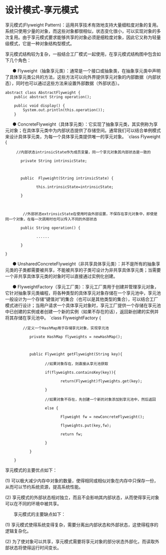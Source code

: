 # 设计模式-享元模式 #

享元模式(Flyweight Pattern)：运用共享技术有效地支持大量细粒度对象的复用。系统只使用少量的对象，而这些对象都很相似，状态变化很小，可以实现对象的多次复用。由于享元模式要求能够共享的对象必须是细粒度对象，因此它又称为轻量级模式，它是一种对象结构型模式。  




享元模式结构较为复杂，一般结合工厂模式一起使用，在享元模式结构图中包含如下几个角色：

      ● Flyweight（抽象享元类）：通常是一个接口或抽象类，在抽象享元类中声明了具体享元类公共的方法，这些方法可以向外界提供享元对象的内部数据（内部状态），同时也可以通过这些方法来设置外部数据（外部状态）。
		
	abstract class AbstractFlyweight {
		public abstract String operation();
	 
		public void display() {
			System.out.println(this.operation());	
		}


      ● ConcreteFlyweight（具体享元类）：它实现了抽象享元类，其实例称为享元对象；在具体享元类中为内部状态提供了存储空间。通常我们可以结合单例模式来设计具体享元类，为每一个具体享元类提供唯一的享元对象。
				`class Flyweight {
	
	     //内部状态intrinsicState作为成员变量，同一个享元对象其内部状态是一致的
	
	       private String intrinsicState;
	
	      
	
	       public  Flyweight(String intrinsicState) {
	
	              this.intrinsicState=intrinsicState;
	
	       }
	
	      
	
	        //外部状态extrinsicState在使用时由外部设置，不保存在享元对象中，即使是同一个对象，在每一次调用时也可以传入不同的外部状态
	
	       public String operation() {
	
	              ......
	
	       }     
	
	}
      ● UnsharedConcreteFlyweight（非共享具体享元类）：并不是所有的抽象享元类的子类都需要被共享，不能被共享的子类可设计为非共享具体享元类；当需要一个非共享具体享元类的对象时可以直接通过实例化创建。

      ● FlyweightFactory（享元工厂类）：享元工厂类用于创建并管理享元对象，它针对抽象享元类编程，将各种类型的具体享元对象存储在一个享元池中，享元池一般设计为一个存储“键值对”的集合（也可以是其他类型的集合），可以结合工厂模式进行设计；当用户请求一个具体享元对象时，享元工厂提供一个存储在享元池中已创建的实例或者创建一个新的实例（如果不存在的话），返回新创建的实例并将其存储在享元池中。
			`class FlyweightFactory {
		
		    //定义一个HashMap用于存储享元对象，实现享元池
		
		       private HashMap flyweights = newHashMap();
		
		      
		
		       public Flyweight getFlyweight(String key){
		
		              //如果对象存在，则直接从享元池获取
		
		              if(flyweights.containsKey(key)){
		
		                     return(Flyweight)flyweights.get(key);
		
		              }
		
		              //如果对象不存在，先创建一个新的对象添加到享元池中，然后返回
		
		              else {
		
		                     Flyweight fw = newConcreteFlyweight();
		
		                     flyweights.put(key,fw);
		
		                     return fw;
		
		              }
		
		       }
		
		}



享元模式的主要优点如下：

(1) 可以极大减少内存中对象的数量，使得相同或相似对象在内存中只保存一份，从而可以节约系统资源，提高系统性能。

(2) 享元模式的外部状态相对独立，而且不会影响其内部状态，从而使得享元对象可以在不同的环境中被共享。



       享元模式的主要缺点如下：

(1) 享元模式使得系统变得复杂，需要分离出内部状态和外部状态，这使得程序的逻辑复杂化。

(2) 为了使对象可以共享，享元模式需要将享元对象的部分状态外部化，而读取外部状态将使得运行时间变长。
